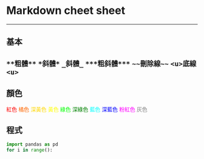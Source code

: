 # Markdown cheet sheet
---

## 基本
`**粗體**`
`*斜體*`
`_斜體_`
`***粗斜體***`
`~~刪除線~~`
`<u>底線<u>`
---
## 顏色
<font color=#FF0000>紅色</font>
<font color=#FF6600>橘色</font>
<font color=#FFD700>深黃色</font>
<font color=#FFFF00>黃色</font>
<font color=#00FF00>綠色</font>
<font color=#008000>深綠色</font>
<font color=#00FFFF>藍色</font>
<font color=#0000FF>深藍色</font>
<font color=#FF00FF>粉紅色</font>
<font color=#808080>灰色</font>

## 程式
```python
import pandas as pd
for i in range():

```